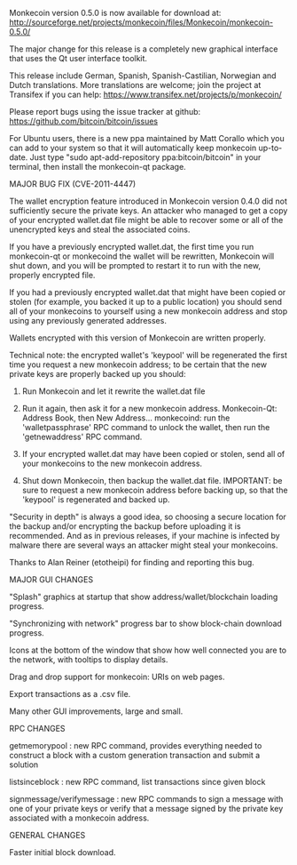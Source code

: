 Monkecoin version 0.5.0 is now available for download at:
http://sourceforge.net/projects/monkecoin/files/Monkecoin/monkecoin-0.5.0/

The major change for this release is a completely new graphical interface that uses the Qt user interface toolkit.

This release include German, Spanish, Spanish-Castilian, Norwegian and Dutch translations. More translations are welcome; join the project at Transifex if you can help:
https://www.transifex.net/projects/p/monkecoin/

Please report bugs using the issue tracker at github:
https://github.com/bitcoin/bitcoin/issues

For Ubuntu users, there is a new ppa maintained by Matt Corallo which you can add to your system so that it will automatically keep monkecoin up-to-date.  Just type "sudo apt-add-repository ppa:bitcoin/bitcoin" in your terminal, then install the monkecoin-qt package.

MAJOR BUG FIX  (CVE-2011-4447)

The wallet encryption feature introduced in Monkecoin version 0.4.0 did not sufficiently secure the private keys. An attacker who
managed to get a copy of your encrypted wallet.dat file might be able to recover some or all of the unencrypted keys and steal the
associated coins.

If you have a previously encrypted wallet.dat, the first time you run monkecoin-qt or monkecoind the wallet will be rewritten, Monkecoin will
shut down, and you will be prompted to restart it to run with the new, properly encrypted file.

If you had a previously encrypted wallet.dat that might have been copied or stolen (for example, you backed it up to a public
location) you should send all of your monkecoins to yourself using a new monkecoin address and stop using any previously generated addresses.

Wallets encrypted with this version of Monkecoin are written properly.

Technical note: the encrypted wallet's 'keypool' will be regenerated the first time you request a new monkecoin address; to be certain that the
new private keys are properly backed up you should:

1. Run Monkecoin and let it rewrite the wallet.dat file

2. Run it again, then ask it for a new monkecoin address.
Monkecoin-Qt: Address Book, then New Address...
monkecoind: run the 'walletpassphrase' RPC command to unlock the wallet,  then run the 'getnewaddress' RPC command.

3. If your encrypted wallet.dat may have been copied or stolen, send  all of your monkecoins to the new monkecoin address.

4. Shut down Monkecoin, then backup the wallet.dat file.
IMPORTANT: be sure to request a new monkecoin address before backing up, so that the 'keypool' is regenerated and backed up.

"Security in depth" is always a good idea, so choosing a secure location for the backup and/or encrypting the backup before uploading it is recommended. And as in previous releases, if your machine is infected by malware there are several ways an attacker might steal your monkecoins.

Thanks to Alan Reiner (etotheipi) for finding and reporting this bug.

MAJOR GUI CHANGES

"Splash" graphics at startup that show address/wallet/blockchain loading progress.

"Synchronizing with network" progress bar to show block-chain download progress.

Icons at the bottom of the window that show how well connected you are to the network, with tooltips to display details.

Drag and drop support for monkecoin: URIs on web pages.

Export transactions as a .csv file.

Many other GUI improvements, large and small.

RPC CHANGES

getmemorypool : new RPC command, provides everything needed to construct a block with a custom generation transaction and submit a solution

listsinceblock : new RPC command, list transactions since given block

signmessage/verifymessage : new RPC commands to sign a message with one of your private keys or verify that a message signed by the private key associated with a monkecoin address.

GENERAL CHANGES

Faster initial block download.
